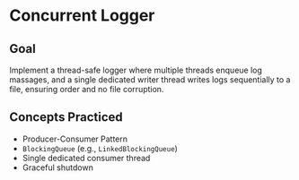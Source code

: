 # Concurrent Logger

## Goal

Implement a thread-safe logger where multiple threads enqueue log massages,
and a single dedicated writer thread writes logs sequentially to a file,
ensuring order and no file corruption.

## Concepts Practiced

- Producer-Consumer Pattern
- `BlockingQueue` (e.g., `LinkedBlockingQueue`)
- Single dedicated consumer thread
- Graceful shutdown